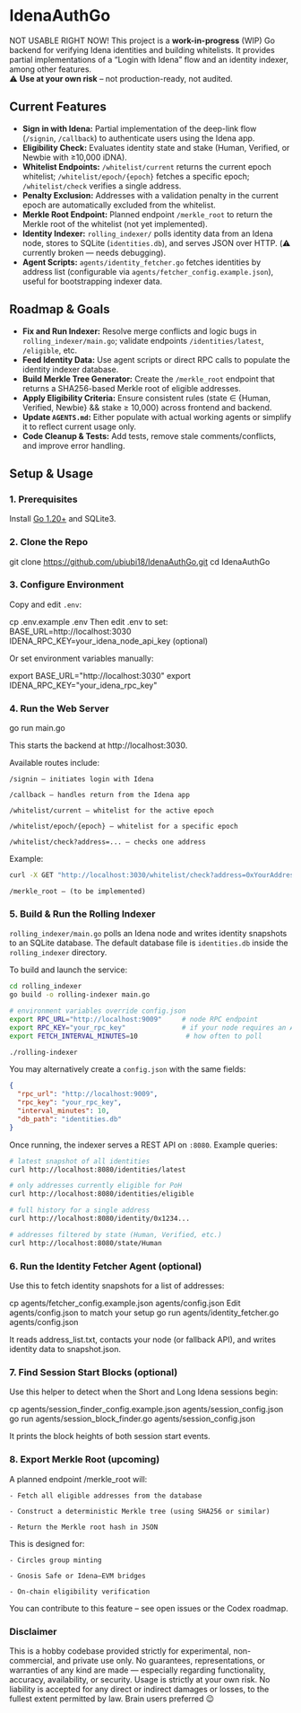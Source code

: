 # IdenaAuthGo

NOT USABLE RIGHT NOW! This project is a **work-in-progress** (WIP) Go backend for verifying Idena identities and building whitelists. It provides partial implementations of a “Login with Idena” flow and an identity indexer, among other features.  
⚠️ **Use at your own risk** – not production-ready, not audited.

## Current Features

- **Sign in with Idena:** Partial implementation of the deep-link flow (`/signin`, `/callback`) to authenticate users using the Idena app.
- **Eligibility Check:** Evaluates identity state and stake (Human, Verified, or Newbie with ≥10,000 iDNA).
- **Whitelist Endpoints:** `/whitelist/current` returns the current epoch whitelist; `/whitelist/epoch/{epoch}` fetches a specific epoch; `/whitelist/check` verifies a single address.
- **Penalty Exclusion:** Addresses with a validation penalty in the current epoch are automatically excluded from the whitelist.
- **Merkle Root Endpoint:** Planned endpoint `/merkle_root` to return the Merkle root of the whitelist (not yet implemented).
- **Identity Indexer:** `rolling_indexer/` polls identity data from an Idena node, stores to SQLite (`identities.db`), and serves JSON over HTTP. (⚠️ currently broken — needs debugging).
- **Agent Scripts:** `agents/identity_fetcher.go` fetches identities by address list (configurable via `agents/fetcher_config.example.json`), useful for bootstrapping indexer data.

## Roadmap & Goals

- **Fix and Run Indexer:** Resolve merge conflicts and logic bugs in `rolling_indexer/main.go`; validate endpoints `/identities/latest`, `/eligible`, etc.
- **Feed Identity Data:** Use agent scripts or direct RPC calls to populate the identity indexer database.
- **Build Merkle Tree Generator:** Create the `/merkle_root` endpoint that returns a SHA256-based Merkle root of eligible addresses.
- **Apply Eligibility Criteria:** Ensure consistent rules (state ∈ {Human, Verified, Newbie} && stake ≥ 10,000) across frontend and backend.
- **Update `AGENTS.md`:** Either populate with actual working agents or simplify it to reflect current usage only.
- **Code Cleanup & Tests:** Add tests, remove stale comments/conflicts, and improve error handling.

## Setup & Usage

### 1. Prerequisites

Install [Go 1.20+](https://go.dev/dl/) and SQLite3.

### 2. Clone the Repo

git clone https://github.com/ubiubi18/IdenaAuthGo.git
cd IdenaAuthGo

### 3. Configure Environment

 Copy and edit `.env`:

cp .env.example .env
 Then edit .env to set:
 BASE_URL=http://localhost:3030
 IDENA_RPC_KEY=your_idena_node_api_key (optional)

 Or set environment variables manually:

export BASE_URL="http://localhost:3030"
export IDENA_RPC_KEY="your_idena_rpc_key"

### 4. Run the Web Server


go run main.go

 This starts the backend at http://localhost:3030.

Available routes include:

    /signin – initiates login with Idena

    /callback – handles return from the Idena app

    /whitelist/current – whitelist for the active epoch

    /whitelist/epoch/{epoch} – whitelist for a specific epoch

    /whitelist/check?address=... – checks one address

Example:

```bash
curl -X GET "http://localhost:3030/whitelist/check?address=0xYourAddress"
```

    /merkle_root – (to be implemented)

### 5. Build & Run the Rolling Indexer

`rolling_indexer/main.go` polls an Idena node and writes identity snapshots to an SQLite database.
The default database file is `identities.db` inside the `rolling_indexer` directory.

To build and launch the service:

```bash
cd rolling_indexer
go build -o rolling-indexer main.go

# environment variables override config.json
export RPC_URL="http://localhost:9009"     # node RPC endpoint
export RPC_KEY="your_rpc_key"              # if your node requires an API key
export FETCH_INTERVAL_MINUTES=10            # how often to poll

./rolling-indexer
```

You may alternatively create a `config.json` with the same fields:

```json
{
  "rpc_url": "http://localhost:9009",
  "rpc_key": "your_rpc_key",
  "interval_minutes": 10,
  "db_path": "identities.db"
}
```

Once running, the indexer serves a REST API on `:8080`. Example queries:

```bash
# latest snapshot of all identities
curl http://localhost:8080/identities/latest

# only addresses currently eligible for PoH
curl http://localhost:8080/identities/eligible

# full history for a single address
curl http://localhost:8080/identity/0x1234...

# addresses filtered by state (Human, Verified, etc.)
curl http://localhost:8080/state/Human
```

### 6. Run the Identity Fetcher Agent (optional)

 Use this to fetch identity snapshots for a list of addresses:

cp agents/fetcher_config.example.json agents/config.json
Edit agents/config.json to match your setup
go run agents/identity_fetcher.go agents/config.json

 It reads address_list.txt, contacts your node (or fallback API), and writes identity data to snapshot.json.

### 7. Find Session Start Blocks (optional)

 Use this helper to detect when the Short and Long Idena sessions begin:

cp agents/session_finder_config.example.json agents/session_config.json
go run agents/session_block_finder.go agents/session_config.json

 It prints the block heights of both session start events.

### 8. Export Merkle Root (upcoming)

 A planned endpoint /merkle_root will:

    - Fetch all eligible addresses from the database

    - Construct a deterministic Merkle tree (using SHA256 or similar)

    - Return the Merkle root hash in JSON

 This is designed for:

    - Circles group minting

    - Gnosis Safe or Idena–EVM bridges

    - On-chain eligibility verification

 You can contribute to this feature – see open issues or the Codex roadmap.

### Disclaimer

 This is a hobby codebase provided strictly for experimental, non-commercial, and private use only.
 No guarantees, representations, or warranties of any kind are made — especially regarding functionality, accuracy, availability, or security.
 Usage is strictly at your own risk. No liability is accepted for any direct or indirect damages or losses, to the fullest extent permitted by law.
Brain users preferred 😉
